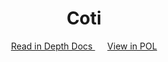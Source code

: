 <div align="center">
<h1>Coti</h1>
<a href="https://docs.solide0x.tech/docs/pol/contribution">
  Read in Depth Docs
</a>
&nbsp;&nbsp;&nbsp;&nbsp;
<a href="https://pol.solide0x.tech/q/5208980/pol-template">
  View in POL
</a>
</div>
